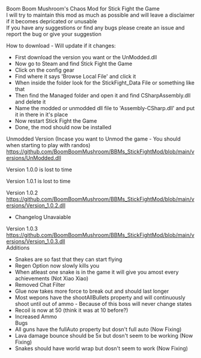 Boom Boom Mushroom's Chaos Mod for Stick Fight the Game<br/>
I will try to maintain this mod as much as possible and will leave a disclaimer if it becomes depricated or unusable<br/>
If you have any suggestions or find any bugs please create an issue and report the bug or give your suggestion<br/>

How to download - Will update if it changes:
- First download the version you want or the UnModded.dll
- Now go to Steam and find Stick Fight the Game
- Click on the config gear
- Find where it says 'Browse Local File' and click it
- When inside the folder look for the StickFight_Data File or something like that
- Then find the Managed folder and open it and find CSharpAssembly.dll and delete it
- Name the modded or unmodded dll file to 'Assembly-CSharp.dll' and put it in there in it's place
- Now restart Stick Fight the Game
- Done, the mod should now be installed

Unmodded Version (Incase you want to Unmod the game - You should when starting to play with randos)
https://github.com/BoomBoomMushroom/BBMs_StickFightMod/blob/main/versions/UnModded.dll

Version 1.0.0 is lost to time

Version 1.0.1 is lost to time

Version 1.0.2
https://github.com/BoomBoomMushroom/BBMs_StickFightMod/blob/main/versions/Version_1.0.2.dll
- Changelog Unavaiable

Version 1.0.3
https://github.com/BoomBoomMushroom/BBMs_StickFightMod/blob/main/versions/Version_1.0.3.dll<br/>
Additions
- Snakes are so fast that they can start flying
- Regen Option now slowly kills you
- When atleast one snake is in the game it will give you amost every achievements (Not Xiao Xiao)
- Removed Chat Filter
- Glue now takes more force to break out and should last longer
- Most wepons have the shootAllBullets property and will continuously shoot until out of ammo - Because of this boss will never change states
- Recoil is now at 50 (think it was at 10 before?)
- Increased Ammo<br/>
Bugs
- All guns have the fullAuto property but dosn't full auto (Now Fixing)
- Lava damage bounce should be 5x but dosn't seem to be working (Now Fixing)
- Snakes should have world wrap but dosn't seem to work (Now Fixing)

